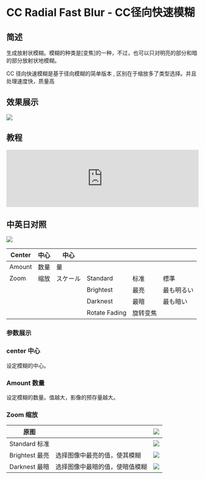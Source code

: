# CC Radial Fast Blur - CC径向快速模糊

## 简述

生成放射状模糊。模糊的种类是[变焦]的一种，不过，也可以只对明亮的部分和暗的部分放射状地模糊。

CC 径向快速模糊是基于径向模糊的简单版本 , 区别在于缩放多了类型选择。并且处理速度快，质量高

## 效果展示

![](https://mir.yuelili.com/wp-content/uploads/user/AE/effects/ext/image00566.jpg)

## 教程

<iframe src="https://player.bilibili.com/player.html?bvid=BV1e34y1X7Vj&page=7&high_quality=1" width="100%" allowfullscreen="allowfullscreen" frameborder="0"></iframe>

## 中英日对照

![](https://mir.yuelili.com/wp-content/uploads/user/AE/effects/AE-Effects-Blur-Sharpen-CC_Radial_Fast_Blur.png)

| Center | 中心 | 中心     |               |          |            |
| ------ | ---- | -------- | ------------- | -------- | ---------- |
| Amount | 数量 | 量       |               |          |            |
| Zoom   | 缩放 | スケール | Standard      | 标准     | 標準       |
|        |      |          | Brightest     | 最亮     | 最も明るい |
|        |      |          | Darknest      | 最暗     | 最も暗い   |
|        |      |          | Rotate Fading | 旋转变焦 |            |

### 参数展示

### center 中心

设定模糊的中心。

### Amount 数量

设定模糊的数量。值越大，影像的预存量越大。

### Zoom 缩放

| 原图           |                                | ![](https://mir.yuelili.com/wp-content/uploads/user/AE/effects/list/Blur-Sharpen-CC_Radial_Blur.png)       |
| -------------- | ------------------------------ | ---------------------------------------------------------------------------------------------------------- |
| Standard 标准  |                                | ![](https://mir.yuelili.com/wp-content/uploads/user/AE/effects/list/Blur-Sharpen-CC_Radial_Fast_Blur1.png) |
| Brightest 最亮 | 选择图像中最亮的值，使其模糊   | ![](https://mir.yuelili.com/wp-content/uploads/user/AE/effects/list/Blur-Sharpen-CC_Radial_Fast_Blur2.png) |
| Darknest 最暗  | 选择图像中最暗的值，使暗值模糊 | ![](https://mir.yuelili.com/wp-content/uploads/user/AE/effects/list/Blur-Sharpen-CC_Radial_Fast_Blur3.png) |

###

###

